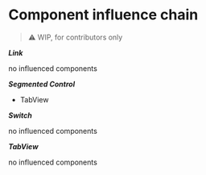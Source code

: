 # Component influence chain

> ⚠️ WIP, for contributors only

***Link***

no influenced components

***Segmented Control***

- TabView

***Switch***

no influenced components

***TabView***

no influenced components
